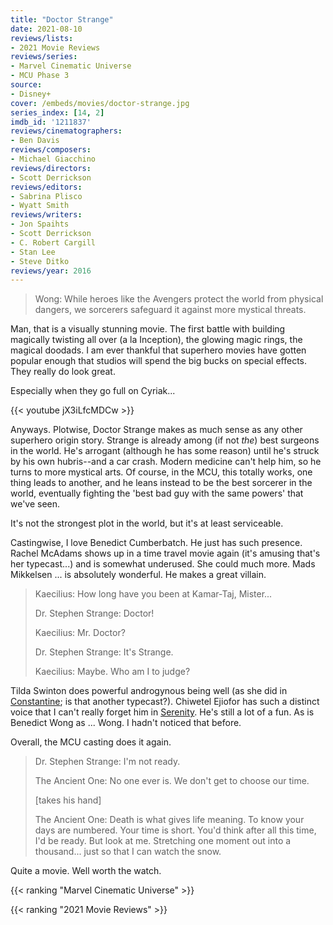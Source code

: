 ```yaml
---
title: "Doctor Strange"
date: 2021-08-10
reviews/lists:
- 2021 Movie Reviews
reviews/series:
- Marvel Cinematic Universe
- MCU Phase 3
source:
- Disney+
cover: /embeds/movies/doctor-strange.jpg
series_index: [14, 2]
imdb_id: '1211837'
reviews/cinematographers:
- Ben Davis
reviews/composers:
- Michael Giacchino
reviews/directors:
- Scott Derrickson
reviews/editors:
- Sabrina Plisco
- Wyatt Smith
reviews/writers:
- Jon Spaihts
- Scott Derrickson
- C. Robert Cargill
- Stan Lee
- Steve Ditko
reviews/year: 2016
---
```

> Wong: While heroes like the Avengers protect the world from physical dangers, we sorcerers safeguard it against more mystical threats. 

Man, that is a visually stunning movie. The first battle with building magically twisting all over (a la Inception), the glowing magic rings, the magical doodads. I am ever thankful that superhero movies have gotten popular enough that studios will spend the big bucks on special effects. They really do look great. 

Especially when they go full on Cyriak...

{{< youtube jX3iLfcMDCw >}}

Anyways. Plotwise, Doctor Strange makes as much sense as any other superhero origin story. Strange is already among (if not *the*) best surgeons in the world. He's arrogant (although he has some reason) until he's struck by his own hubris--and a car crash. Modern medicine can't help him, so he turns to more mystical arts. Of course, in the MCU, this totally works, one thing leads to another, and he leans instead to be the best sorcerer in the world, eventually fighting the 'best bad guy with the same powers' that we've seen. 

It's not the strongest plot in the world, but it's at least serviceable. 

Castingwise, I love Benedict Cumberbatch. He just has such presence. Rachel McAdams shows up in a time travel movie again (it's amusing that's her typecast...) and is somewhat underused. She could much more. Mads Mikkelsen ... is absolutely wonderful. He makes a great villain. 

> Kaecilius: How long have you been at Kamar-Taj, Mister...
> 
> Dr. Stephen Strange: Doctor!
> 
> Kaecilius: Mr. Doctor?
> 
> Dr. Stephen Strange: It's Strange.
> 
> Kaecilius: Maybe. Who am I to judge?

Tilda Swinton does powerful androgynous being well (as she did in [Constantine](https://www.imdb.com/title/tt0360486/?ref_=fn_al_tt_1); is that another typecast?). Chiwetel Ejiofor has such a distinct voice that I can't really forget him in [Serenity](https://www.imdb.com/title/tt0379786/?ref_=fn_al_tt_1). He's still a lot of a fun. As is Benedict Wong as ... Wong. I hadn't noticed that before. 

Overall, the MCU casting does it again. 

> Dr. Stephen Strange: I'm not ready.
> 
> The Ancient One: No one ever is. We don't get to choose our time.
> 
> [takes his hand]
> 
> The Ancient One: Death is what gives life meaning. To know your days are numbered. Your time is short. You'd think after all this time, I'd be ready. But look at me. Stretching one moment out into a thousand... just so that I can watch the snow.

Quite a movie. Well worth the watch. 

{{< ranking "Marvel Cinematic Universe" >}}

{{< ranking "2021 Movie Reviews" >}}